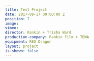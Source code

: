 ```yaml
---
title: Test Project
date: 2017-09-17 00:00:00 Z
position: 7
image: 
vimeo: 
director: Rankin + Trisha Ward
production-company: Rankin Film + TBWA
equipment: RED Dragon
layout: project
is-shown: false
---
```


